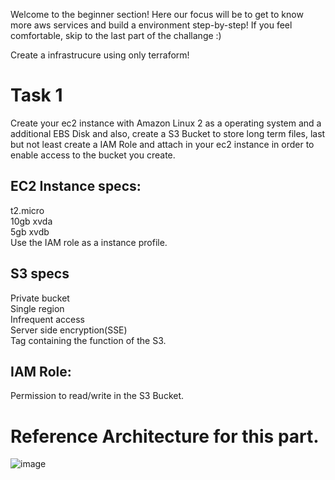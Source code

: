 Welcome to the beginner section! Here our focus will be to get to know more aws services and build a environment step-by-step! If you feel comfortable, skip to the last part of the challange :)

Create a infrastrucure using only terraform!


# Task 1
Create your ec2 instance with Amazon Linux 2 as a operating system and a additional EBS Disk and also, create a S3 Bucket to store long term files, last but not least create a IAM Role and attach in your ec2 instance in order to enable access to the bucket you create.

## EC2 Instance specs:
t2.micro <br>
10gb xvda <br>
5gb xvdb <br>
Use the IAM role as a instance profile.

## S3 specs

Private bucket <br> 
Single region <br>
Infrequent access <br>
Server side encryption(SSE) <br>
Tag containing the function of the S3. <br>

## IAM Role: 

Permission to read/write in the S3 Bucket.


# Reference Architecture for this part.

![image](https://user-images.githubusercontent.com/40150118/185256108-61b96043-d529-4854-b816-0704eb09d0b3.png)

